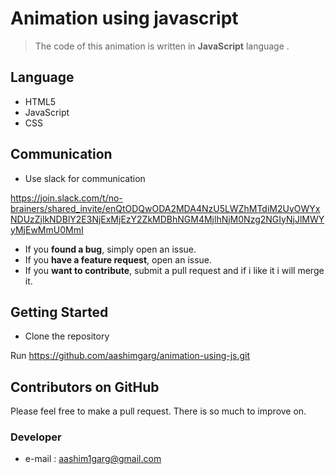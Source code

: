 # Animation using javascript



> The code of this animation is written in **JavaScript** language .


## Language

-   HTML5
-   JavaScript
-   CSS

## Communication
-   Use slack for communication 

 https://join.slack.com/t/no-brainers/shared_invite/enQtODQwODA2MDA4NzU5LWZhMTdiM2UyOWYxNDUzZjlkNDBlY2E3NjExMjEzY2ZkMDBhNGM4MjlhNjM0Nzg2NGIyNjJlMWYyMjEwMmU0MmI
-   If you  **found a bug**, simply open an issue.
-   If you  **have a feature request**, open an issue.
-   If you  **want to contribute**, submit a pull request and if i like it i will merge it.


## Getting Started

-   Clone the repository

Run  https://github.com/aashimgarg/animation-using-js.git


## Contributors on GitHub

Please feel free to make a pull request. There is so much to improve on.

### Developer
-   e-mail :  [aashim1garg@gmail.com](mailto:aashim1garg@gmail.com)



